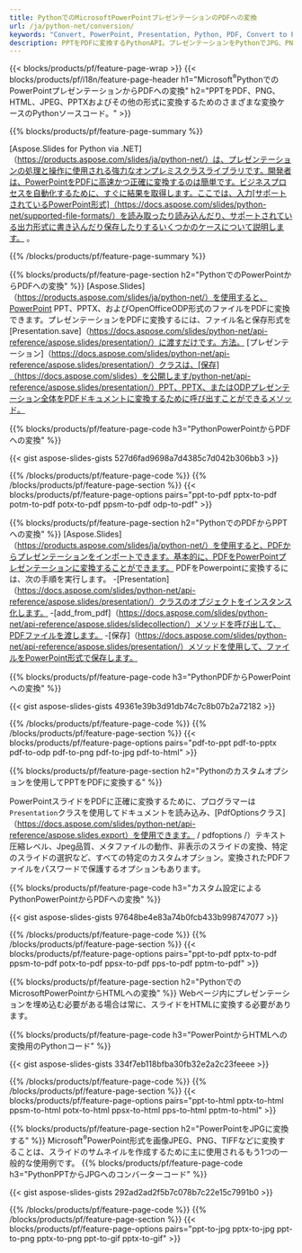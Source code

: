 ```yaml
---
title: PythonでのMicrosoftPowerPointプレゼンテーションのPDFへの変換
url: /ja/python-net/conversion/
keywords: "Convert, PowerPoint, Presentation, Python, PDF, Convert to PDF, PPT to PDF"
description: PPTをPDFに変換するPythonAPI。プレゼンテーションをPythonでJPG、PNG、その他の形式に変換します。
---
```


{{< blocks/products/pf/feature-page-wrap >}}
{{< blocks/products/pf/i18n/feature-page-header h1="Microsoft<sup>®</sup>PythonでのPowerPointプレゼンテーションからPDFへの変換" h2="PPTをPDF、PNG、HTML、JPEG、PPTXおよびその他の形式に変換するためのさまざまな変換ケースのPythonソースコード。" >}}

{{% blocks/products/pf/feature-page-summary %}}

[Aspose.Slides for Python via .NET]（https://products.aspose.com/slides/ja/python-net/）は、プレゼンテーションの処理と操作に使用される強力なオンプレミスクラスライブラリです。開発者は、PowerPointをPDFに高速かつ正確に変換するのは簡単です。ビジネスプロセスを自動化するために、すぐに結果を取得します。ここでは、入力[サポートされているPowerPoint形式]（https://docs.aspose.com/slides/python-net/supported-file-formats/）を読み取ったり読み込んだり、サポートされている出力形式に書き込んだり保存したりするいくつかのケースについて説明します。 。 

{{% /blocks/products/pf/feature-page-summary  %}}

{{% blocks/products/pf/feature-page-section  h2="PythonでのPowerPointからPDFへの変換" %}}
[Aspose.Slides]（https://products.aspose.com/slides/ja/python-net/）を使用すると、PowerPoint PPT、PPTX、およびOpenOfficeODP形式のファイルをPDFに変換できます。プレゼンテーションをPDFに変換するには、ファイル名と保存形式を[Presentation.save]（https://docs.aspose.com/slides/python-net/api-reference/aspose.slides/presentation/）に渡すだけです。方法。 [プレゼンテーション]（https://docs.aspose.com/slides/python-net/api-reference/aspose.slides/presentation/）クラスは、[保存]（https://docs.aspose.com/slides）を公開します/python-net/api-reference/aspose.slides/presentation/）PPT、PPTX、またはODPプレゼンテーション全体をPDFドキュメントに変換するために呼び出すことができるメソッド。

{{% blocks/products/pf/feature-page-code h3="PythonPowerPointからPDFへの変換" %}}

{{< gist aspose-slides-gists 527d6fad9698a7d4385c7d042b306bb3 >}}

{{% /blocks/products/pf/feature-page-code  %}}
{{% /blocks/products/pf/feature-page-section %}}
{{< blocks/products/pf/feature-page-options pairs="ppt-to-pdf pptx-to-pdf potm-to-pdf potx-to-pdf ppsm-to-pdf odp-to-pdf" >}}

{{% blocks/products/pf/feature-page-section  h2="PythonでのPDFからPPTへの変換" %}}
[Aspose.Slides]（https://products.aspose.com/slides/ja/python-net/）を使用すると、PDFからプレゼンテーションをインポートできます。基本的に、PDFをPowerPointプレゼンテーションに変換することができます。 PDFをPowerpointに変換するには、次の手順を実行します。
-[Presentation]（https://docs.aspose.com/slides/python-net/api-reference/aspose.slides/presentation/）クラスのオブジェクトをインスタンス化します。
-[add_from_pdf]（https://docs.aspose.com/slides/python-net/api-reference/aspose.slides/slidecollection/）メソッドを呼び出して、PDFファイルを渡します。
-[保存]（https://docs.aspose.com/slides/python-net/api-reference/aspose.slides/presentation/）メソッドを使用して、ファイルをPowerPoint形式で保存します。

{{% blocks/products/pf/feature-page-code h3="PythonPDFからPowerPointへの変換" %}}

{{< gist aspose-slides-gists 49361e39b3d91db74c7c8b07b2a72182 >}}

{{% /blocks/products/pf/feature-page-code  %}}
{{% /blocks/products/pf/feature-page-section %}}
{{< blocks/products/pf/feature-page-options pairs="pdf-to-ppt pdf-to-pptx pdf-to-odp pdf-to-png pdf-to-jpg pdf-to-html" >}}

{{% blocks/products/pf/feature-page-section  h2="Pythonのカスタムオプションを使用してPPTをPDFに変換する" %}}

PowerPointスライドをPDFに正確に変換するために、プログラマーは `Presentation`クラスを使用してドキュメントを読み込み、[PdfOptionsクラス]（https://docs.aspose.com/slides/python-net/api-reference/aspose.slides.export）を使用できます。 / pdfoptions /）テキスト圧縮レベル、Jpeg品質、メタファイルの動作、非表示のスライドの変換、特定のスライドの選択など、すべての特定のカスタムオプション。変換されたPDFファイルをパスワードで保護するオプションもあります。

{{% blocks/products/pf/feature-page-code h3="カスタム設定によるPythonPowerPointからPDFへの変換" %}}

{{< gist aspose-slides-gists 97648be4e83a74b0fcb433b998747077 >}}

{{% /blocks/products/pf/feature-page-code  %}}
{{% /blocks/products/pf/feature-page-section %}}
{{< blocks/products/pf/feature-page-options pairs="ppt-to-pdf pptx-to-pdf ppsm-to-pdf potx-to-pdf ppsx-to-pdf pps-to-pdf pptm-to-pdf" >}}

{{% blocks/products/pf/feature-page-section  h2="PythonでのMicrosoftPowerPointからHTMLへの変換" %}}
Webページ内にプレゼンテーションを埋め込む必要がある場合は常に、スライドをHTMLに変換する必要があります。

{{% blocks/products/pf/feature-page-code h3="PowerPointからHTMLへの変換用のPythonコード" %}}

{{< gist aspose-slides-gists 334f7eb118bfba30fb32e2a2c23feeee >}}

{{% /blocks/products/pf/feature-page-code %}}
{{% /blocks/products/pf/feature-page-section %}}
{{< blocks/products/pf/feature-page-options pairs="ppt-to-html pptx-to-html ppsm-to-html potx-to-html ppsx-to-html pps-to-html pptm-to-html" >}}

{{% blocks/products/pf/feature-page-section  h2="PowerPointをJPGに変換する" %}}
Microsoft<sup>®</sup>PowerPoint形式を画像JPEG、PNG、TIFFなどに変換することは、スライドのサムネイルを作成するために主に使用されるもう1つの一般的な使用例です。 
{{% blocks/products/pf/feature-page-code h3="PythonPPTからJPGへのコンバーターコード" %}}

{{< gist aspose-slides-gists 292ad2ad2f5b7c078b7c22e15c7991b0 >}}

{{% /blocks/products/pf/feature-page-code %}}
{{% /blocks/products/pf/feature-page-section %}}
{{< blocks/products/pf/feature-page-options pairs="ppt-to-jpg pptx-to-jpg ppt-to-png pptx-to-png ppt-to-gif pptx-to-gif" >}}